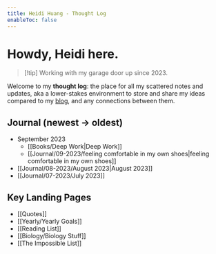 ```yaml
---
title: Heidi Huang - Thought Log 
enableToc: false
---
```

# Howdy, Heidi here.
> [!tip] Working with my garage door up since 2023.

Welcome to my **thought log**: the place for all my scattered notes and updates, aka a lower-stakes environment to store and share my ideas compared to my [blog](https://heidi-huang.ghost.io), and any connections between them. 

## Journal (newest → oldest)
- September 2023
	- [[Books/Deep Work|Deep Work]]
	- [[Journal/09-2023/feeling comfortable in my own shoes|feeling comfortable in my own shoes]]
- [[Journal/08-2023/August 2023|August 2023]]
- [[Journal/07-2023/July 2023]]

## Key Landing Pages   
- [[Quotes]]
- [[Yearly/Yearly Goals]]
- [[Reading List]]
- [[Biology/Biology Stuff]]
- [[The Impossible List]]